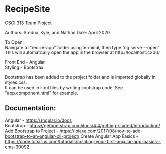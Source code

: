 # RecipeSite
CSCI 313 Team Project

Authors: Sredna, Kyle, and Nathan
Date: April 2020

To Open:<br>
Navigate to "recipe-app" folder using terminal, then type "ng serve --open"<br>
This will automatically open the app in the browser at http://localhost:4200/<br>

Front End - Angular <br>
Styling - Bootstrap <br>

Bootstrap has been added to the project folder and is imported globally in styles.css. <br>
It can be used in html files by writing bootstrap code. See "app.component.html" for example.<br>

## Documentation:
Angular - https://angular.io/docs <br>
Bootstrap - https://getbootstrap.com/docs/4.4/getting-started/introduction/<br>
Add Bootstrap to Project - https://loiane.com/2017/08/how-to-add-bootstrap-to-an-angular-cli-project/
Create Angular App Basics - https://code.tutsplus.com/tutorials/creating-your-first-angular-app-basics--cms-30092

